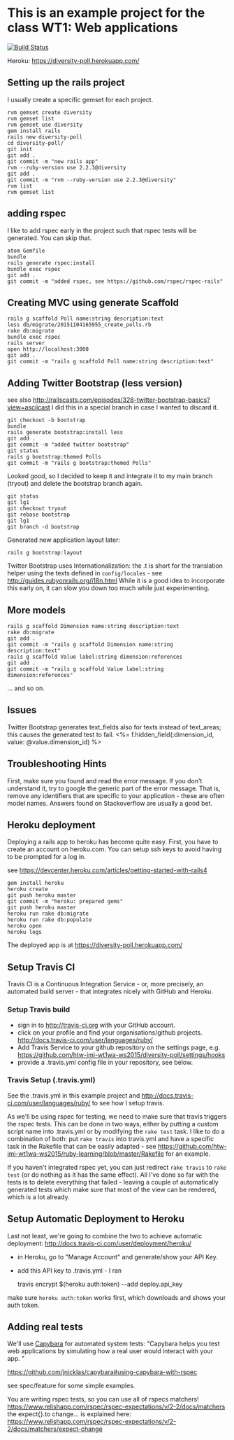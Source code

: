 
# This is an example project for the class WT1: Web applications

[![Build Status](https://travis-ci.org/htw-imi-wt1wa-ws2015/diversity-poll.svg?branch=master)](https://travis-ci.org/htw-imi-wt1wa-ws2015/diversity-poll)

Heroku: https://diversity-poll.herokuapp.com/

## Setting up the rails project

I usually create a specific gemset for each project.

    rvm gemset create diversity
    rvm gemset list
    rvm gemset use diversity
    gem install rails
    rails new diversity-poll
    cd diversity-poll/
    git init
    git add .
    git commit -m "new rails app"
    rvm --ruby-version use 2.2.3@diversity
    git add .
    git commit -m "rvm --ruby-version use 2.2.3@diversity"
    rvm list
    rvm gemset list

## adding rspec

I like to add rspec early in the project such that rspec tests will be generated.
You can skip that.

    atom Gemfile
    bundle
    rails generate rspec:install
    bundle exec rspec
    git add .
    git commit -m "added rspec, see https://github.com/rspec/rspec-rails"

## Creating MVC using generate Scaffold

    rails g scaffold Poll name:string description:text
    less db/migrate/20151104165955_create_polls.rb
    rake db:migrate
    bundle exec rspec
    rails server
    open http://localhost:3000
    git add .
    git commit -m "rails g scaffold Poll name:string description:text"

## Adding Twitter Bootstrap (less version)

see also http://railscasts.com/episodes/328-twitter-bootstrap-basics?view=asciicast
I did this in a special branch in case I wanted to discard it.

    git checkout -b bootstrap
    bundle
    rails generate bootstrap:install less
    git add .
    git commit -m "added twitter bootstrap"
    git status
    rails g bootstrap:themed Polls
    git commit -m "rails g bootstrap:themed Polls"

Looked good, so I decided to keep it and integrate it to my main branch (tryout)
and delete the bootstrap branch again.

    git status
    git lg1
    git checkout tryout
    git rebase bootstrap
    git lg1
    git branch -d bootstrap

Generated new application layout later:

    rails g bootstrap:layout

Twitter Bootstrap uses Internationalization: the .t is short for the translation
helper using the texts defined in `config/locales` - see http://guides.rubyonrails.org/i18n.html
While it is a good idea to incorporate this early on, it can slow you down too
much while just experimenting.

## More models

    rails g scaffold Dimension name:string description:text
    rake db:migrate
    git add .
    git commit -m "rails g scaffold Dimension name:string description:text"
    rails g scaffold Value label:string dimension:references
    git add .
    git commit -m "rails g scaffold Value label:string dimension:references"


... and so on.

## Issues
Twitter Bootstrap generates text_fields also for texts instead of text_areas;
this causes the generated test to fail.
      <%= f.hidden_field(:dimension_id, value: @value.dimension_id) %>

## Troubleshooting Hints
First, make sure you found and read the error message. If you don't understand it,
try to google the generic part of the error message. That is, remove any
identifiers that are specific to your application - these are often model names.
Answers found on Stackoverflow are usually a good bet.

## Heroku deployment
Deploying a rails app to heroku has become quite easy. First, you have to create an
account on heroku.com. You can setup ssh keys to avoid having to be prompted for a log in.

see https://devcenter.heroku.com/articles/getting-started-with-rails4

    gem install heroku
    heroku create
    git push heroku master
    git commit -m "heroku: prepared gems"
    git push heroku master
    heroku run rake db:migrate
    heroku run rake db:populate
    heroku open
    heroku logs

The deployed app is at https://diversity-poll.herokuapp.com/

## Setup Travis CI
Travis CI is a Continuous Integration Service - or, more precisely, an
automated build server - that integrates nicely with GitHub and Heroku.

### Setup Travis build

- sign in to http://travis-ci.org with your GitHub account.
- click on your profile and find your organisations/github projects.
http://docs.travis-ci.com/user/languages/ruby/
- Add Travis Service to your github repository on the settings page, e.g. https://github.com/htw-imi-wt1wa-ws2015/diversity-poll/settings/hooks
- provide a .travis.yml config file in your repository, see below.

### Travis Setup (.travis.yml)
See the .travis.yml in this example project and http://docs.travis-ci.com/user/languages/ruby/
to see how I setup travis.

As we'll be using rspec for testing, we need to make sure that travis triggers
the rspec tests. This can be done in two ways, either by putting a custom
script name into .travis.yml or by modifying the `rake test` task. I like to
do a combination of both: put `rake travis` into travis.yml and have a specific
task in the Rakefile that can be easily adapted - see https://github.com/htw-imi-wt1wa-ws2015/ruby-learning/blob/master/Rakefile
for an example.

If you haven't integrated rspec yet, you can just redirect `rake travis` to
`rake test` (or do nothing as it has the same effect). All I've done so far
with the tests is to delete everything that failed - leaving a couple of
automatically generated tests which make sure that most of the view can be
rendered, which is a lot already.


## Setup Automatic Deployment to Heroku

Last not least, we're going to combine the two to achieve automatic deployment:
http://docs.travis-ci.com/user/deployment/heroku/

- in Heroku, go to "Manage Account" and generate/show your API Key.
- add this API key to .travis.yml - I ran

     travis encrypt $(heroku auth:token) --add deploy.api_key

make sure `heroku auth:token` works first, which downloads and shows your auth token.

## Adding real tests

We'll use [Capybara](https://github.com/jnicklas/capybara) for automated system
tests: "Capybara helps you test web applications by simulating how a real user
would interact with your app. "

https://github.com/jnicklas/capybara#using-capybara-with-rspec

see spec/feature for some simple examples.

You are writing rspec tests, so you can use all of rspecs matchers!
https://www.relishapp.com/rspec/rspec-expectations/v/2-2/docs/matchers
the expect{}.to change... is explained here:
https://www.relishapp.com/rspec/rspec-expectations/v/2-2/docs/matchers/expect-change
